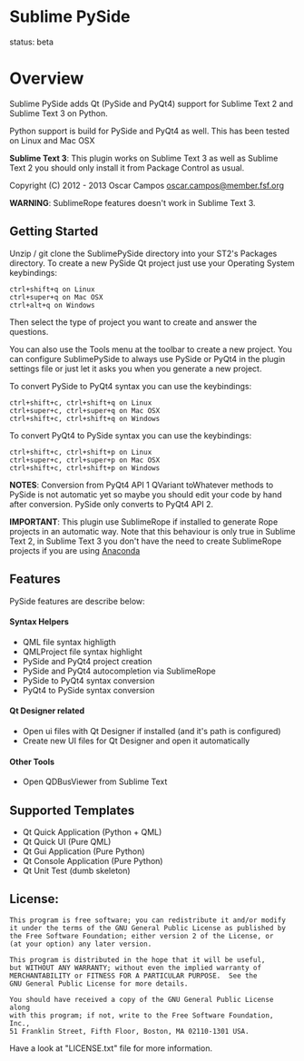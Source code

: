 **Sublime PySide**
================

status: beta

Overview
========

Sublime PySide adds Qt (PySide and PyQt4) support for Sublime Text 2 and Sublime Text 3 on Python.

Python support is build for PySide and PyQt4 as well. This has been tested on Linux and Mac OSX

**Sublime Text 3**: This plugin works on Sublime Text 3 as well as Sublime Text 2 you should only install it from Package Control as usual.

Copyright (C) 2012 - 2013 Oscar Campos <oscar.campos@member.fsf.org>

**WARNING**: SublimeRope features doesn't work in Sublime Text 3.


Getting Started
---------------

Unzip / git clone the SublimePySide directory into your ST2's Packages directory. To create a new PySide Qt project just use your Operating System keybindings:

    ctrl+shift+q on Linux
    ctrl+super+q on Mac OSX
    ctrl+alt+q on Windows

Then select the type of project you want to create and answer the questions.

You can also use the Tools menu at the toolbar to create a new project. You can configure SublimePySide to always use PySide or PyQt4 in the plugin settings file or just let it asks you when you generate a new project.

To convert PySide to PyQt4 syntax you can use the keybindings:

    ctrl+shift+c, ctrl+shift+q on Linux
    ctrl+super+c, ctrl+super+q on Mac OSX
    ctrl+shift+c, ctrl+shift+q on Windows

To convert PyQt4 to PySide syntax you can use the keybindings:

    ctrl+shift+c, ctrl+shift+p on Linux
    ctrl+super+c, ctrl+super+p on Mac OSX
    ctrl+shift+c, ctrl+shift+p on Windows


**NOTES**: Conversion from PyQt4 API 1 QVariant toWhatever methods to PySide is not automatic yet so maybe you should edit your code by hand after conversion. PySide only converts to PyQt4 API 2.


**IMPORTANT**: This plugin use SublimeRope if installed to generate Rope projects in an automatic way. Note that this behaviour is only true in Sublime Text 2, in Sublime Text 3 you don't have the need to create SublimeRope projects if you are using [Anaconda](https://github.com/DamnWidget/anaconda)

Features
----------

PySide features are describe below:

#### Syntax Helpers

* QML file syntax highligth
* QMLProject file syntax highlight
* PySide and PyQt4 project creation
* PySide and PyQt4 autocompletion via SublimeRope
* PySide to PyQt4 syntax conversion
* PyQt4 to PySide syntax conversion

#### Qt Designer related

* Open ui files with Qt Designer if installed (and it's path is configured)
* Create new UI files for Qt Designer and open it automatically

#### Other Tools

* Open QDBusViewer from Sublime Text

Supported Templates
--------------------

* Qt Quick Application (Python + QML)
* Qt Quick UI (Pure QML)
* Qt Gui Application (Pure Python)
* Qt Console Application (Pure Python)
* Qt Unit Test (dumb skeleton)

License:
--------
    This program is free software; you can redistribute it and/or modify
    it under the terms of the GNU General Public License as published by
    the Free Software Foundation; either version 2 of the License, or
    (at your option) any later version.

    This program is distributed in the hope that it will be useful,
    but WITHOUT ANY WARRANTY; without even the implied warranty of
    MERCHANTABILITY or FITNESS FOR A PARTICULAR PURPOSE.  See the
    GNU General Public License for more details.

    You should have received a copy of the GNU General Public License along
    with this program; if not, write to the Free Software Foundation, Inc.,
    51 Franklin Street, Fifth Floor, Boston, MA 02110-1301 USA.

Have a look at "LICENSE.txt" file for more information.

